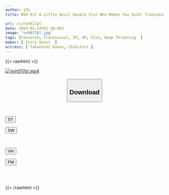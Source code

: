 ```yaml
---
author: j91
title: NVH-017 A Little Devil Double Slut Who Makes You Suck! Transsexual Reverse Deep Throat Intercourse ♂ Chibitori/Kotori Yukane

url: /v/nvh017pl
date: 2024-02-24T01:30:00Z
image: "nvh017pl.jpg"
tags: [Censored, Transsexual, 3P, 4P, Slut, Deep Throating	]
maker: [ Glory Quest  ]
actress: [ Takanashi Kanon, Chibitori ]
---
```



{{< rawhtml >}}

<div class="video" data-videoid="jW92jr1pYrfzBg0">
    <a href="javascript:;">
        <img src="/v/nvh017pl/nvh017pl.jpg" width="WIDTH" height="HEIGHT" alt="nvh017pl.mp4" loading="lazy">
    </a>
</div>

<script type="text/javascript" src="https://j91.asia/asset/on-demand-st.js"></script>

<br>
  <link rel="stylesheet" href="https://j91.asia/asset/bs5.css">
  
  <center>
  <button class="btn btn-primary" type="button" data-bs-toggle="collapse" data-bs-target=".multi-collapse" aria-expanded="false" aria-controls="multiCollapseExample1 multiCollapseExample2"><h2>Download</h2></button></center>
</p>
<div class="row">
  <div class="col">
    <div class="collapse multi-collapse" id="multiCollapseExample1">
      <div class="card card-body">
	      	      <br>
<div class="buttons">  
<p><a href="https://streamtape.to/v/jW92jr1pYrfzBg0" target="_blank"><button class="btn-hover color-3"><i class="fa fa-download"></i> ST</button></a></p>
<p><a href="https://cdnwish.com/z7b0vs6uja1i" target="_blank"><button class="btn-hover color-2"><i class="fa fa-download"></i> SW</button></a></p></div>
    </div>
  </div>
</div>
  <div class="col">
    <div class="collapse multi-collapse" id="multiCollapseExample2">
      <div class="card card-body">
	      <br>
<div class="buttons">
<p><a href="javascript:;"><button class="btn-hover color-9"><i class="fa fa-download"></i> VH</button></a></p>
<p><a href="javascript:;"><button class="btn-hover color-8"><i class="fa fa-download"></i> FM</button></a></p></div>
<br><br>
      </div>
    </div>
  </div>
</div>

{{< /rawhtml >}}